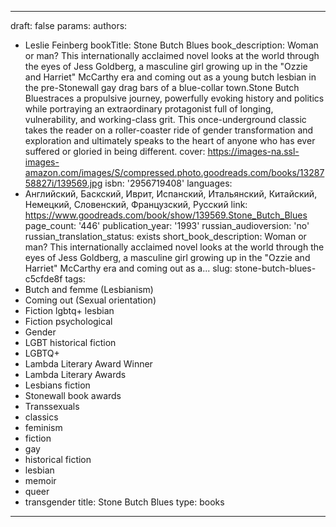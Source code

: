 ---
draft: false
params:
  authors:
  - Leslie Feinberg
  bookTitle: Stone Butch Blues
  book_description: Woman or man? This internationally acclaimed novel looks at the
    world through the eyes of Jess Goldberg, a masculine girl growing up in the "Ozzie
    and Harriet" McCarthy era and coming out as a young butch lesbian in the pre-Stonewall
    gay drag bars of a blue-collar town.Stone Butch Bluestraces a propulsive journey,
    powerfully evoking history and politics while portraying an extraordinary protagonist
    full of longing, vulnerability, and working-class grit. This once-underground
    classic takes the reader on a roller-coaster ride of gender transformation and
    exploration and ultimately speaks to the heart of anyone who has ever suffered
    or gloried in being different.
  cover: https://images-na.ssl-images-amazon.com/images/S/compressed.photo.goodreads.com/books/1328758827i/139569.jpg
  isbn: '2956719408'
  languages:
  - Английский, Баскский, Иврит, Испанский, Итальянский, Китайский, Немецкий, Словенский,
    Французский, Русский
  link: https://www.goodreads.com/book/show/139569.Stone_Butch_Blues
  page_count: '446'
  publication_year: '1993'
  russian_audioversion: 'no'
  russian_translation_status: exists
  short_book_description: Woman or man? This internationally acclaimed novel looks
    at the world through the eyes of Jess Goldberg, a masculine girl growing up in
    the "Ozzie and Harriet" McCarthy era and coming out as a...
  slug: stone-butch-blues-c5cfde8f
  tags:
  - Butch and femme (Lesbianism)
  - Coming out (Sexual orientation)
  - Fiction lgbtq+ lesbian
  - Fiction psychological
  - Gender
  - LGBT historical fiction
  - LGBTQ+
  - Lambda Literary Award Winner
  - Lambda Literary Awards
  - Lesbians fiction
  - Stonewall book awards
  - Transsexuals
  - classics
  - feminism
  - fiction
  - gay
  - historical fiction
  - lesbian
  - memoir
  - queer
  - transgender
title: Stone Butch Blues
type: books
------

